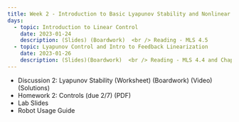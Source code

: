 ```yaml
---
title: Week 2 - Introduction to Basic Lyapunov Stability and Nonlinear Control
days:
  - topic: Introduction to Linear Control
    date: 2023-01-24
    description: (Slides) (Boardwork)  <br /> Reading - MLS 4.5
  - topic: Lyapunov Control and Intro to Feedback Linearization
    date: 2023-01-26
    description: (Slides)(Boardwork)  <br /> Reading - MLS 4.4 and Chapter 8
---
```


- Discussion 2: Lyapunov Stability (Worksheet) (Boardwork) (Video) (Solutions)
- Homework 2: Controls (due 2/7) (PDF)
- Lab Slides
- Robot Usage Guide

<a id="Week3"></a>

